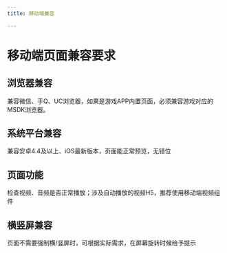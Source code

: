 ```yaml
---
title: 移动端兼容

---
```

# 移动端页面兼容要求
## 浏览器兼容
兼容微信、手Q、UC浏览器，如果是游戏APP内置页面，必须兼容游戏对应的MSDK浏览器。
## 系统平台兼容
兼容安卓4.4及以上、iOS最新版本，页面能正常预览，无错位
## 页面功能
检查视频、音频是否正常播放；涉及自动播放的视频H5，推荐使用移动端视频组件
## 横竖屏兼容
页面不需要强制横/竖屏时，可根据实际需求，在屏幕旋转时候给予提示
